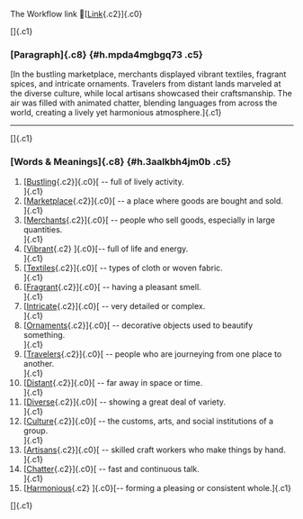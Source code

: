 The Workflow link
👏[[Link](https://www.google.com/url?q=http://www.google.com&sa=D&source=editors&ust=1758980317679078&usg=AOvVaw2nexZldAdUlQ0EZ2Mb9e_Q){.c2}]{.c0}

[]{.c1}

### [Paragraph]{.c8} {#h.mpda4mgbgq73 .c5}

[In the bustling marketplace, merchants displayed vibrant textiles,
fragrant spices, and intricate ornaments. Travelers from distant lands
marveled at the diverse culture, while local artisans showcased their
craftsmanship. The air was filled with animated chatter, blending
languages from across the world, creating a lively yet harmonious
atmosphere.]{.c1}

------------------------------------------------------------------------

[]{.c1}

### [Words & Meanings]{.c8} {#h.3aalkbh4jm0b .c5}

1.  [[Bustling](https://www.google.com/url?q=http://www.google.com&sa=D&source=editors&ust=1758980317680908&usg=AOvVaw3C_QJ5PnMYVoqlWatM0B7e){.c2}]{.c0}[ --
    full of lively activity.\
    ]{.c1}
2.  [[Marketplace](https://www.google.com/url?q=http://www.google.com&sa=D&source=editors&ust=1758980317681275&usg=AOvVaw2Op4VwVdAcnVR3YjebZ8Y_){.c2}]{.c0}[ --
    a place where goods are bought and sold.\
    ]{.c1}
3.  [[Merchants](https://www.google.com/url?q=http://www.google.com&sa=D&source=editors&ust=1758980317681650&usg=AOvVaw3PU7OiHA9n1uiteKtQl9Xb){.c2}]{.c0}[ --
    people who sell goods, especially in large quantities.\
    ]{.c1}
4.  [[Vibrant](https://www.google.com/url?q=http://www.google.com&sa=D&source=editors&ust=1758980317682057&usg=AOvVaw3cPR7hFn7zFNF3XAchjTkj){.c2}
    ]{.c0}[-- full of life and energy.\
    ]{.c1}
5.  [[Textiles](https://www.google.com/url?q=http://www.google.com&sa=D&source=editors&ust=1758980317682355&usg=AOvVaw0sxOhJOn8psKIAbp_p3a-Y){.c2}]{.c0}[ --
    types of cloth or woven fabric.\
    ]{.c1}
6.  [[Fragrant](https://www.google.com/url?q=http://www.google.com&sa=D&source=editors&ust=1758980317682656&usg=AOvVaw3TKz06-ArOsfbAZPDb_4rL){.c2}]{.c0}[ --
    having a pleasant smell.\
    ]{.c1}
7.  [[Intricate](https://www.google.com/url?q=http://www.google.com&sa=D&source=editors&ust=1758980317682945&usg=AOvVaw0aeN0utXOxx9_VBpIcU5gM){.c2}]{.c0}[ --
    very detailed or complex.\
    ]{.c1}
8.  [[Ornaments](https://www.google.com/url?q=http://www.google.com&sa=D&source=editors&ust=1758980317683234&usg=AOvVaw0ZjhfLXPHVXAcBJdkIPi9k){.c2}]{.c0}[ --
    decorative objects used to beautify something.\
    ]{.c1}
9.  [[Travelers](https://www.google.com/url?q=http://www.google.com&sa=D&source=editors&ust=1758980317683597&usg=AOvVaw1ZAXmpsYgba_vdv5GOIXWG){.c2}]{.c0}[ --
    people who are journeying from one place to another.\
    ]{.c1}
10. [[Distant](https://www.google.com/url?q=http://www.google.com&sa=D&source=editors&ust=1758980317683993&usg=AOvVaw22gF4fwv-c373GF0P8k9jP){.c2}]{.c0}[ --
    far away in space or time.\
    ]{.c1}
11. [[Diverse](https://www.google.com/url?q=http://www.google.com&sa=D&source=editors&ust=1758980317684273&usg=AOvVaw0du-0Y498Fk3KW3uijJ8tW){.c2}]{.c0}[ --
    showing a great deal of variety.\
    ]{.c1}
12. [[Culture](https://www.google.com/url?q=http://www.google.com&sa=D&source=editors&ust=1758980317684559&usg=AOvVaw27i0ODu6-6IkengzbTwfuT){.c2}]{.c0}[ --
    the customs, arts, and social institutions of a group.\
    ]{.c1}
13. [[Artisans](https://www.google.com/url?q=http://www.google.com&sa=D&source=editors&ust=1758980317684933&usg=AOvVaw26Vph43w9jw_Iz98Em8Wqx){.c2}]{.c0}[ --
    skilled craft workers who make things by hand.\
    ]{.c1}
14. [[Chatter](https://www.google.com/url?q=http://www.google.com&sa=D&source=editors&ust=1758980317685288&usg=AOvVaw1FYibPiG5C0pt84kEIyl8Z){.c2}]{.c0}[ --
    fast and continuous talk.\
    ]{.c1}
15. [[Harmonious](https://www.google.com/url?q=http://www.google.com&sa=D&source=editors&ust=1758980317685582&usg=AOvVaw3ME2eitJdHYRNTAsLSrll2){.c2}
    ]{.c0}[-- forming a pleasing or consistent whole.]{.c1}

[]{.c1}
